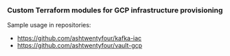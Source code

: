 ### Custom Terraform modules for GCP infrastructure provisioning

Sample usage in repositories:

* https://github.com/ashtwentyfour/kafka-iac
* https://github.com/ashtwentyfour/vault-gcp